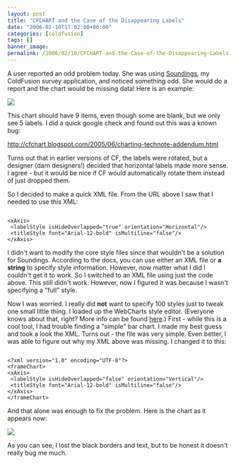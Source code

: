 ```yaml
---
layout: post
title: "CFCHART and the Case of the Disappearing Labels"
date: "2006-02-10T17:02:00+06:00"
categories: [coldfusion]
tags: []
banner_image: 
permalink: /2006/02/10/CFCHART-and-the-Case-of-the-Disappearing-Labels
---
```


A user reported an odd problem today. She was using <a href="http://ray.camdenfamily.com/projects/soundings">Soundings</a>, my ColdFusion survey application, and noticed something odd. She would do a report and the chart would be missing data! Here is an example:
<!--more-->
<img src="http://ray.camdenfamily.com/images/badchart1.jpg">

This chart should have 9 items, even though some are blank, but we only see 5 labels. I did a quick google check and found out this was a known bug:

<a href="http://cfchart.blogspot.com/2005/06/charting-technote-addendum.html">http://cfchart.blogspot.com/2005/06/charting-technote-addendum.html</a>

Turns out that in earlier versions of CF, the labels were rotated, but a designer (darn designers!) decided that horizontal labels made more sense. I agree - but it would be nice if CF would automatically rotate them instead of just dropped them.

So I decided to make a quick XML file. From the URL above I saw that I needed to use this XML:

<code>
&lt;xAxis&gt; 
 &lt;labelStyle isHideOverlapped="true" orientation="Horizontal"/&gt; 
 &lt;titleStyle font="Arial-12-bold" isMultiline="false"/&gt; 
&lt;/xAxis&gt; 
</code>

I didn't want to modify the core style files since that wouldn't be a solution for Soundings. According to the docs, you can use either an XML file or <b>a string</b> to specify style information. However, now matter what I did I couldn't get it to work. So I switched to an XML file using just the code above. This still didn't work. However, now I figured it was because I wasn't specifying a "full" style. 

Now I was worried. I really did <b>not</b> want to specify 100 styles just to tweak one small little thing. I loaded up the WebCharts style editor. (Everyone knows about that, right? More info can be found 
<a href="http://www.buntel.com/blog/index.cfm?mode=entry&entry=838065DF-4E22-1671-5BEDBD3D6FD2D0D8">here</a>.) First - while this is a cool tool, I had trouble finding a "simple" bar chart. I made my best guess and took a look the XML. Turns out - the file was very simple. Even better, I was able to figure out why my XML above was missing. I changed it to this:

<code>
&lt;?xml version="1.0" encoding="UTF-8"?&gt;
&lt;frameChart&gt;
&lt;xAxis&gt; 
 &lt;labelStyle isHideOverlapped="false" orientation="Vertical"/&gt; 
 &lt;titleStyle font="Arial-12-bold" isMultiline="false"/&gt; 
&lt;/xAxis&gt;
&lt;/frameChart&gt;
</code>

And that alone was enough to fix the problem. Here is the chart as it appears now:

<img src="http://ray.camdenfamily.com/images/goodchart1.jpg">

As you can see, I lost the black borders and text, but to be honest it doesn't really bug me much.